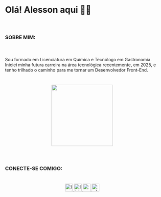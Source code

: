 <br clear="both">

<h1 align="left">Olá! Alesson aqui 🤘🏻</h1>

###

<br clear="both">

<h3 align="left">SOBRE MIM:</h3>

###

<br clear="both">

<p align="left">Sou formado em Licenciatura em Química e Tecnólogo em Gastronomia. Iniciei minha futura carreira na área tecnológica recentemente, em 2025, e tenho trilhado o caminho para me tornar um Desenvolvedor Front-End.</p>

###

<br clear="both">

<div align="center">
  <img height="200" src="https://bing.com/th/id/BCO.bdb2d0ee-5871-4316-9703-9f7e472d330b.png"  />
</div>

###

<br clear="both">

<h3 align="left">CONECTE-SE COMIGO:</h3>

###

<br clear="both">

<div align="center">
  <a href="https://www.instagram.com/alessonsardinha/" target="_blank">
    <img src="https://img.shields.io/static/v1?message=Instagram&logo=instagram&label=&color=392D49&logoColor=b&labelColor=&style=flat" height="25" alt="instagram logo"  />
  </a>
  <a href="https://www.linkedin.com/in/alesson-sardinha-moraes-956b02332/" target="_blank">
    <img src="https://img.shields.io/static/v1?message=LinkedIn&logo=linkedin&label=&color=392D49&logoColor=white&labelColor=&style=flat" height="25" alt="linkedin logo"  />
  </a>
  <a href="alesson.ifma2016@gmail.com" target="_blank">
    <img src="https://img.shields.io/static/v1?message=Gmail&logo=gmail&label=&color=392D49&logoColor=white&labelColor=&style=flat" height="25" alt="gmail logo"  />
  </a>
  <a href="https://wa.me/98984140747" target="_blank">
    <img src="https://img.shields.io/static/v1?message=Whatsapp&logo=whatsapp&label=&color=392D49&logoColor=white&labelColor=&style=flat" height="25" alt="whatsapp logo"  />
  </a>
</div>

###
